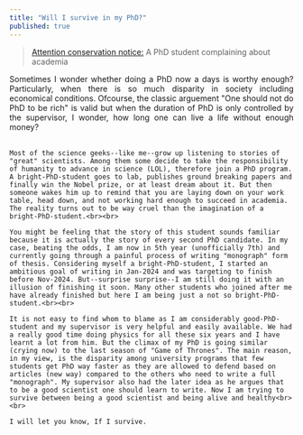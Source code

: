 ```yaml
---
title: "Will I survive in my PhD?"
published: true
---
```


<blockquote><a href="https://people.well.com/user/jonl/viridiandesign/notes/1-25/Note%2000002.txt">Attention conservation notice:</a> A PhD student complaining about academia</blockquote>

<p align="justify">
	Sometimes I wonder whether doing a PhD now a days is worthy enough? Particularly, when there is so much disparity in society including economical conditions. Ofcourse, the classic arguement "One should not do PhD to be rich" is valid but when the duration of PhD is only controlled by the supervisor, I wonder, how long one can live a life without enough money?<br><br>

	Most of the science geeks--like me--grow up listening to stories of "great" scientists. Among them some decide to take the responsibility of humanity to advance in science (LOL), therefore join a PhD program. A bright-PhD-student goes to lab, publishes ground breaking papers and finally win the Nobel prize, or at least dream about it. But then someone wakes him up to remind that you are laying down on your work table, head down, and not working hard enough to succeed in academia. The reality turns out to be way cruel than the imagination of a bright-PhD-student.<br><br>

	You might be feeling that the story of this student sounds familiar because it is actually the story of every second PhD candidate. In my case, beating the odds, I am now in 5th year (unofficially 7th) and currently going through a painful process of writing "monograph" form of thesis. Considering myself a bright-PhD-student, I started an ambitious goal of writing in Jan-2024 and was targeting to finish before Nov-2024. But--surprise surprise--I am still doing it with an illusion of finishing it soon. Many other students who joined after me have already finished but here I am being just a not so bright-PhD-student.<br><br>

	It is not easy to find whom to blame as I am considerably good-PhD-student and my supervisor is very helpful and easily available. We had a really good time doing physics for all these six years and I have learnt a lot from him. But the climax of my PhD is going similar (crying now) to the last season of "Game of Thrones". The main reason, in my view, is the disparity among university programs that few students get PhD way faster as they are allowed to defend based on articles (new way) compared to the others who need to write a full "monograph". My supervisor also had the later idea as he argues that to be a good scientist one should learn to write. Now I am trying to survive between being a good scientist and being alive and healthy<br><br>

	I will let you know, If I survive.


</p>